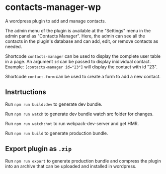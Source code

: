 # contacts-manager-wp

A wordpress plugin to add and manage contacts.

The admin menu of the plugin is available at the "Settings" menu in the admin panel as "Contacts Manager".
Here, the admin can see all the contacts in the plugin's database and can add, edit, or remove contacts as needed.

Shortcode `contacts-manager` can be used to display the complete user table in a page.
An argument `id` can be passed to display inidividual contact.
Example: `[contacts-manager id="23"]` will display the contact with id "23".

Shortcode `contact-form` can be used to create a form to add a new contact.

## Instrtuctions

Run `npm run build:dev` to generate dev bundle.

Run `npm run watch` to generate dev bundle watch src folder for changes.

Run `npm run watch:hot` to run webpack-dev-server and get HMR.

Run `npm run build` to generate production bundle.

## Export plugin as `.zip`

Run `npm run export` to generate production bundle and compress the plugin into an archive that can be uploaded and installed in wordpress.